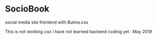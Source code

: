 # SocioBook
social media site frontend with Bulma.css

This is not working coz i have not learned backend coding yet : May 2019
